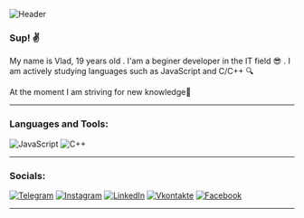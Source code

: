 ![Header](https://media.giphy.com/media/32coaeMqPIj0Wap1kS/giphy.gif)

### Sup! ✌️

My name is Vlad, 19 years old . I'am a beginer developer in the IT field 😎 . I am actively studying languages such as JavaScript and C/C++ 🔍

At the moment I am striving for new knowledge🏃

---------------------------------------------------

### Languages and Tools:
![JavaScript](https://img.shields.io/badge/-JavaScript-090909?style=for-the-badge&logo=JavaScript&logoColor=E9D54D)
![C++](https://img.shields.io/badge/-C++-090909?style=for-the-badge&logo=C%2b%2b&logoColor=6296CC)

---------------------------------------------------

### Socials:
[![Telegram](https://img.shields.io/badge/-Telegram-090909?style=for-the-badge&logo=telegram&logoColor=27A0D9)](https://t.me/vladislav2025)
[![Instagram](https://img.shields.io/badge/-Instagram-090909?style=for-the-badge&logo=instagram&logoColor=B4068E)](https://www.instagram.com/vladik_vodopadik25/)
[![LinkedIn](https://img.shields.io/badge/-LinkedIn-090909?style=for-the-badge&logo=linkedin&logoColor=007BB6)](https://www.linkedin.com/in/vladislav-lemiasheusky-610a82251/)
[![Vkontakte](https://img.shields.io/badge/-Vkontakte-090909?style=for-the-badge&logo=Vk&logoColor=4F7DB3)](https://vk.com/lemeshevsky99)
[![Facebook](https://img.shields.io/badge/-Facebook-090909?style=for-the-badge&logo=Facebook&logoColor=1195F5)](https://www.facebook.com/vlad.leshevsky/)

---------------------------------------------------


